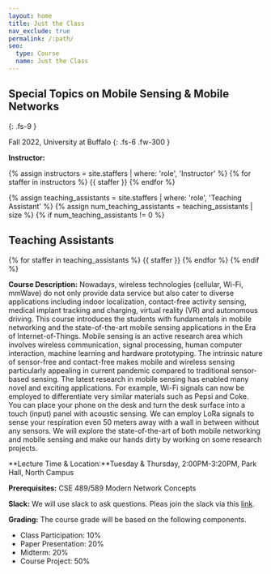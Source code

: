 ```yaml
---
layout: home
title: Just the Class
nav_exclude: true
permalink: /:path/
seo:
  type: Course
  name: Just the Class
---
```


## Special Topics on Mobile Sensing & Mobile Networks 
{: .fs-9 } 

Fall 2022, University at Buffalo 
{: .fs-6 .fw-300 }

**Instructor:** 


{% assign instructors = site.staffers | where: 'role', 'Instructor' %}
{% for staffer in instructors %}
{{ staffer }}
{% endfor %}

{% assign teaching_assistants = site.staffers | where: 'role', 'Teaching Assistant' %}
{% assign num_teaching_assistants = teaching_assistants | size %}
{% if num_teaching_assistants != 0 %}
## Teaching Assistants

{% for staffer in teaching_assistants %}
{{ staffer }}
{% endfor %}
{% endif %}

**Course Description:** Nowadays, wireless technologies (cellular, Wi-Fi, mmWave) do not only provide data service but also cater to diverse applications including indoor localization, contact-free activity sensing, medical implant tracking and charging, virtual reality (VR) and autonomous driving. This course introduces the students with fundamentals in mobile networking and the state-of-the-art mobile sensing applications in the Era of Internet-of-Things. Mobile sensing is an active research area which involves wireless communication, signal processing, human computer interaction, machine learning and hardware prototyping. The intrinsic nature of sensor-free and contact-free makes mobile and wireless sensing particularly appealing in current pandemic compared to traditional sensor-based sensing. The latest research in mobile sensing has enabled many novel and exciting applications. For example, Wi-Fi signals can now be employed to differentiate very similar materials such as Pepsi and Coke. You can place your phone on the desk and turn the desk surface into a touch (input) panel with acoustic sensing. We can employ LoRa signals to sense your respiration even 50 meters away with a wall in between without any sensors. We will explore the state-of-the-art of both mobile networking and mobile sensing and make our hands dirty by working on some research projects.


**Lecture Time & Location:**Tuesday & Thursday, 2:00PM-3:20PM, Park Hall, North Campus

**Prerequisites:** CSE 489/589 Modern Network Concepts

**Slack:** We will use slack to ask questions. Pleas join the slack via this [link](https://join.slack.com/t/slack-pvl4009/shared_invite/zt-225v7oixh-ikMtTMzvE8IS2oX1MFXtJQ).


**Grading:** The course grade will be based on the following components.

- Class Participation: 10%
- Paper Presentation: 20%
- Midterm: 20%
- Course Project: 50%


